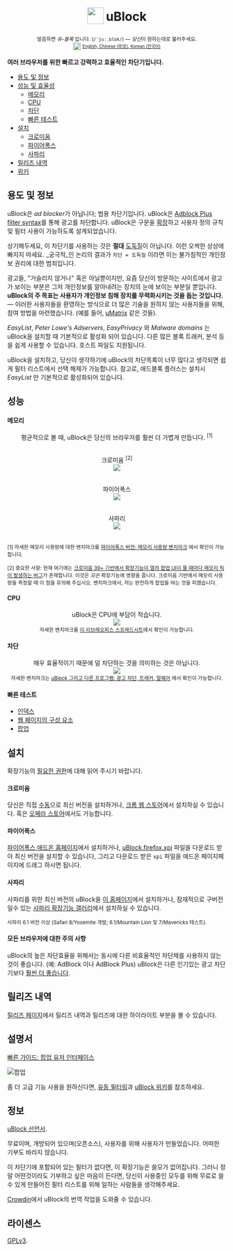<h1 align="center">
<sub>
<img  src="https://raw.githubusercontent.com/gorhill/uBlock/master/doc/img/icon38@2x.png"
      height="38"
      width="38">
</sub>
uBlock
</h1>
<p align="center">
<sup> <!-- Pronounciation -->
      발음하면 <i>유-블록</i> 입니다. (<code>/ˈjuːˌblɒk/</code>) — <i>당신</i>이 원하는대로 불러주세요.
</sup>
<br>
<sup> <!-- Languages -->
      <img src="https://raw.githubusercontent.com/gorhill/uBlock/master/doc/img/languageicon-36.png" width="18" height="18">
      <sup>
            <a href="https://github.com/gorhill/uBlock/">
            English,          <a href="https://github.com/fang5566/uBlock/blob/master/README.md#-µblock">
            Chinese (中文),    </a> <a href="https://github.com/delightbot/uBlock/blob/master/README.md#ublock">
            Korean (한국어)   </a>
      </sup>
</sup>
</p>


**여러 브라우저를 위한 빠르고 강력하고 효율적인 차단기입니다.**&nbsp;&nbsp;[<img src="https://travis-ci.org/gorhill/uBlock.svg?branch=master" height="12">](https://travis-ci.org/gorhill/uBlock)

* [용도 및 정보](#philosophy)
* [성능 및 효율성](#performance)
  * [메모리](#memory)
  * [CPU](#cpu)
  * [차단](#blocking)
  * [빠른 테스트](#quick-tests)
* [설치](#installation)
  * [크로미움](#chromium)
  * [파이어폭스](#firefox)
  * [사파리](#safari)
* [릴리즈 내역](#release-history)
* [위키](https://github.com/gorhill/uBlock/wiki)

## 용도 및 정보

uBlock은 *ad blocker*가 아닙니다; 범용 차단기입니다. uBlock은 [Adblock Plus filter syntax](https://adblockplus.org/en/filters)를 통해 광고를 차단합니다. uBlock은 구문을 [확장](https://github.com/gorhill/uBlock/wiki/Filter-syntax-extensions)하고 사용자 정의 규칙 및 필터 사용이 가능하도록 설계되었습니다.

상기해두세요, 이 차단기를 사용하는 것은 **절대** [도둑질](https://twitter.com/LeaVerou/status/518154828166725632)이 아닙니다. 이런 오싹한 상상에 빠지지 마세요. _궁극적_인 논리의 결과가 `차단 = 도둑질` 이라면 이는 불가침적인 개인정보 권리에 대한 범죄입니다.

광고들, "거슬리지 않거나" 혹은 아닐뿐이지만, 요즘 당신이 방문하는 사이트에서 광고가 보이는 부분은 그저 개인정보를 알아내려는 장치의 눈에 보이는 부분일 뿐입니다. **uBlock의 주 목표는 사용자가 개인정보 침해 장치를 무력화시키는 것을 돕는 것입니다.** — 이러한 사용자들을 환영하는 방식으로 더 많은 기술을 원하지 않는 사용자들을 위해, 참여 방법을 마련했습니다. (예를 들어, [µMatrix](https://github.com/gorhill/uMatrix) 같은 것들).

_EasyList_, _Peter Lowe's Adservers_, _EasyPrivacy_ 와 _Malware domains_ 는 uBlock을 설치할 때 기본적으로 활성화 되어 있습니다. 다른 많은 블록 트래커, 분석 등을 쉽게 사용할 수 있습니다. 호스트 파일도 지원됩니다.

uBlock을 설치하고, 당신이 생각하기에 uBlock의 차단목록이 너무 많다고 생각되면 쉽게 필터 리스트에서 선택 해제가 가능합니다. 참고로, 애드블록 플러스는 설치시 _EasyList_ 만 기본적으로 활성화되어 있습니다.

## 성능

#### 메모리

<div align="center">
평균적으로 볼 때, uBlock은 당신의 브라우저를 훨씬 더 가볍게 만듭니다. <sup>[1]</sup><br><br>

크로미움 <sup>[2]</sup><br>
<img src="https://raw.githubusercontent.com/gorhill/uBlock/master/doc/benchmarks/mem-usage-overall-chart-20141224.png" /><br><br>

파이어폭스<br>
<img src="https://raw.githubusercontent.com/gorhill/uBlock/master/doc/benchmarks/mem-usage-overall-chart-20150205.png" /><br><br>

사파리<br>
<img src="https://raw.githubusercontent.com/gorhill/uBlock/master/doc/benchmarks/mem-usage-overall-chart-safari-20150205.png" /><br><br>

</div>

<sup>[1] 자세한 메모리 사용량에 대한 벤치마크를 <a href="https://github.com/gorhill/uBlock/wiki/Firefox-version:-benchmarking-memory-footprint">파이어폭스 버전: 메모리 사용량 벤치마크</a> 에서 확인이 가능합니다.</sup><br>

<sup>[2] 중요한 사항: 현재 여기에는 [크로미움 39+ 기반에서 확장기능이 열려 팝업 UI이 뜰 때마다 메모리 릭이 발생하는 버그](https://code.google.com/p/chromium/issues/detail?id=441500)가 존재합니다. 이것은 <i>모든</i> 확장기능에 영향을 줍니다. 크로미움 기반에서 메모리 사용량을 측정할 때 이 점을 유의해 주십시오. 벤치마크에서, 저는 완전하게 팝업을 여는 것을 피했습니다.</sup><br>

#### CPU

<p align="center">
uBlock은 CPU에 부담이 적습니다.<br>
<img src="https://raw.githubusercontent.com/gorhill/uBlock/master/doc/benchmarks/cpu-usage-overall-chart-20141226.png" /><br>
<sup>자세한 벤치마크를 <a href="https://github.com/gorhill/uBlock/blob/master/doc/benchmarks/cpu-usage-overall-20141226.ods">이 리브레오피스 스프레드시트</a>에서 확인이 가능합니다.</sup>
</p>

#### 차단

<p align="center">
매우 효율적이기 때문에 덜 차단하는 것을 의미하는 것은 아닙니다.<br>
<img src="https://raw.githubusercontent.com/gorhill/uBlock/master/doc/benchmarks/privex-201502-16.png" /><br>
<sup>자세한 벤치마크는  
<a href="https://github.com/gorhill/uBlock/wiki/%C2%B5Block-and-others:-Blocking-ads,-trackers,-malwares">uBlock 그리고 다른 프로그램: 광고 차단, 트래커, 멀웨어</a> 에서 확인이 가능합니다.
</p>

#### 빠른 테스트

- [인덱스](http://raymondhill.net/ublock/tests.html)
- [웹 페이지의 구성 요소](http://raymondhill.net/ublock/tiles1.html)
- [팝업](http://raymondhill.net/ublock/popup.html)

## 설치

확장기능의 [필요한 권한](https://github.com/gorhill/uBlock/wiki/About-the-required-permissions)에 대해 읽어 주시기 바랍니다. 

#### 크로미움

당신은 직접 [수동](https://github.com/gorhill/uBlock/tree/master/dist#install)으로 최신 버전을 설치하거나, [크롬 웹 스토어](https://chrome.google.com/webstore/detail/cjpalhdlnbpafiamejdnhcphjbkeiagm)에서 설치하실 수 있습니다. 혹은 [오페라 스토어](https://addons.opera.com/en-gb/extensions/details/ublock/)에서도 가능합니다.

#### 파이어폭스

[파이어폭스 애드온 홈페이지](https://addons.mozilla.org/ko/firefox/addon/ublock/)에서 설치하거나, [uBlock.firefox.xpi](https://github.com/gorhill/uBlock/releases) 파일을 다운로드 받아 최신 버전을 설치할 수 있습니다, 그리고 다운로드 받은 `xpi` 파일을 애드온 페이지페이지에 드래그 하시면 됩니다.

#### 사파리

사파리를 위한 최신 버전의 uBlock을 [이 홈페이지](https://chrismatic.io/ublock/)에서 설치하거나, 잠재적으로 구버전일수 있는  [사파리 확장기능 갤러리](https://extensions.apple.com/details/?id=net.gorhill.uBlock-96G4BAKDQ9)에서 설치하실 수 있습니다.

<sup>사파리 6.1 버전 이상 (Safari 8/Yosemite 개발; 6.1/Mountain Lion 및 7/Mavericks 테스트).</sup>

#### 모든 브라우저에 대한 주의 사항

uBlock의 높은 차단효율을 위해서는 동시에 다른 비효율적인 차단제를 사용하지 않는 것이 좋습니다. (예: AdBlock 이나 AdBlock Plus) uBlock은 다른 인기있는 광고 차단기보다 [훨씬 더 좋습니다](#blocking).

## 릴리즈 내역

[릴리즈 페이지](https://github.com/gorhill/uBlock/releases)에서 릴리즈 내역과 릴리즈에 대한 하이라이트 부분을 볼 수 있습니다.

## 설명서

[빠른 가이드: 팝업 유저 인터페이스](https://github.com/gorhill/uBlock/wiki/Quick-guide:-popup-user-interface)

![팝업](https://raw.githubusercontent.com/gorhill/uBlock/master/doc/img/popup-1.png)

좀 더 고급 기능 사용을 원하신다면, [유동 필터링](https://github.com/gorhill/uBlock/wiki/Dynamic-filtering:-quick-guide)과 [uBlock 위키](https://github.com/gorhill/uBlock/wiki)를 참조하세요.

## 정보

[uBlock 선언서](MANIFESTO.md).

무료이며, 개방되어 있으며(오픈소스), 사용자를 위해 사용자가 만들었습니다. 어떠한 기부도 바라지 않습니다.

이 차단기에 포함되어 있는 필터가 없다면, 이 확장기능은 쓸모가 없어집니다. 그러니 정말 어떤것이라도 기부하고 싶은 마음이 든다면, 당신이 사용중인 모두를 위해 무료로 쓸 수 있게 만들어진 필터 리스트를 위해 일하는 사람들을 생각해주세요.

[Crowdin](https://crowdin.net/project/ublock)에서 uBlock의 번역 작업을 도와줄 수 있습니다.

## 라이센스

[GPLv3](https://github.com/gorhill/uBlock/blob/master/LICENSE.txt).
